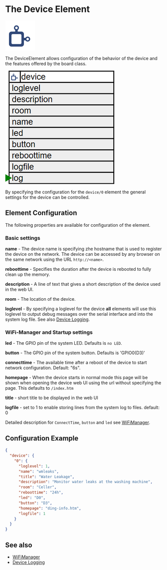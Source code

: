 # The Device Element

<div class="excerpt">
  <img src="/i/device.svg">
  <p>The DeviceElement allows configuration of the behavior of the device and the features offered by the board class.</p>
</div>

![Device Properties and actions](/elements/deviceapi.png)

By specifying the configuration for the `device/0` element the general settings for the device can be controlled.

## Element Configuration

The following properties are available for configuration of the element.

### Basic settings

**name** - The device name is specifying zhe hostname that is used to register the device on the network. The device can be accessed by any browser on the same network using the URL `http://<name>`.

**reboottime** - Specifies the duration after the device is rebooted to fully clean up the memory.

**description** - A line of text that gives a short description of the device used in the web UI.

**room** - The location of the device.

**loglevel** - By specifying a loglevel for the device **all** elements will use this loglevel to output debug messages over the serial interface and into the system log file. See also [Device Logging](logger).

### WiFi-Manager and Startup settings

**led** - The GPIO pin of the system LED. Defaults is `no LED`.

**button** - The GPIO pin of the system button. Defaults is 'GPIO0(D3)'

**connecttime** - The available time after a reboot of the device to start network configuration. Default: "6s".

**homepage** - When the device starts in normal mode this page will be shown when opening the device web UI using the url without specifying the page. This defaults to `/index.htm`

**title** - short title to be displayed in the web UI

**logfile** - set to 1 to enable storing lines from the system log to files. default: 0

Detailed description for `ConnectTime`, `button` and `led` see [WiFiManager](wifimanager).

## Configuration Example

```JSON
{
  "device": {
    "0": {
      "loglevel": 1,
      "name": "wmleaks",
      "title": "Water Leakage",
      "description": "Monitor water leaks at the washing machine",
      "room": "Celler",
      "reboottime": "24h",
      "led": "D0",
      "button": "D3",
      "homepage": "ding-info.htm",
      "logfile": 1
    }
  }
}
```

## See also

* [WiFiManager](/wifimanager)
* [Device Logging](logger)
